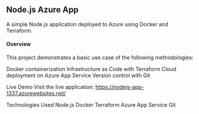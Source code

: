 ## Node.js Azure App
A simple Node.js application deployed to Azure using Docker and Terraform.

#### Overview
This project demonstrates a basic use case of the following methodologies:

Docker containerization
Infrastructure as Code with Terraform
Cloud deployment on Azure App Service
Version control with Git

Live Demo
Visit the live application: https://nodejs-app-1337.azurewebsites.net/

Technologies Used
Node.js
Docker
Terraform
Azure App Service
Git
